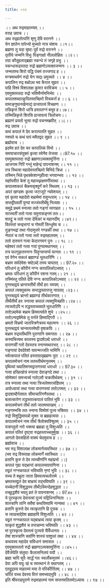 ```yaml
---
title: ०९७

---
```

।। अथ रुद्रमाहात्म्यम् ।।  
वराह उवाच ।।  
अथ रुद्रव्रतोत्पत्तिं शृणु देवि वरानने ।।  
येन ज्ञातेन पापेभ्यो मुच्यते नात्र संशयः ।।१।।  
ब्रह्मणा तु यदा सृष्टः पूर्वं रुद्रो वरानने ।।  
तृतीये जन्मनि विभुः पिङ्गाक्षो नीललोहितः ।।२।।  
तदा कौतूहलाद्ब्रह्मा स्कन्धे तं जगृहे प्रभुः ।।  
स्कन्धारूढस्तदा रुद्रो ब्रह्मणोऽव्यक्तजन्मनः ।। ३ ।।  
जन्मतश्च शिरो यद्धि पंचमं तज्जगाद ह ।।  
मन्त्रमाथर्वणं रुद्रो येन सद्यः प्रमुच्यते ।। ४ ।।  
कपालिन् रुद्र बभ्रोऽथ भव कैरात सुव्रत ।।  
पाहि विश्वं विशालाक्ष कुमार वरविक्रम ।। ५ ।।  
एवमुक्तस्तदा रुद्रो भविष्यैर्नामभिर्भवः ।।  
कपालशब्दात्कुपितस्तच्छिरो विचकर्त्त ह ।। ६ ।।  
वामाङ्गुष्ठनखेनाद्यं प्राजापत्यं विचक्षणः ।।  
तन्निकृत्तं शिरो धात्रि हस्तलग्नं बभूव ह।।७।।  
तस्मिन्निकृत्ते शिरसि प्राजापत्यं त्रिलोचनः।।  
ब्रह्माणं प्रयतो भूत्वा रुद्रो वचनमब्रवीत् ।।८।।  
रुद्र उवाच ।।  
कथं कपालं मे देव करात्पतति सुव्रत ।।  
नश्यते च कथं पापं ममैतद्वद सुव्रत ।। ९ ।।  
ब्रह्मोवाच ।।  
इदमेव व्रतं देव चर कापालिकं विभो ।।  
समयाचारसंयुक्तं कृत्वा स्वेनैव तेजसा ।।97.१० ।।  
एवमुक्तस्तदा रुद्रो ब्रह्मणाऽव्यक्तमूर्त्तिना ।।  
आजगाम गिरिं गन्तुं माहेन्द्रं पापनाशनम् ।। ११ ।।  
तत्र स्थित्वा महादेवस्तच्छिरो बिभिदे त्रिधा ।।  
तस्मिन् भिन्ने पृथक्केशान्गृहीत्वा भगवान्भवः ।। १२ ।।  
यज्ञोपवीतं केशं तु महास्थ्नाक्षमणींस्तथा ।।  
कपालशकलं चैकमसृक्पूर्णं करे स्थितम् ।। १३ ।।  
अपरं खण्डशः कृत्वा जटाजूटे न्यवेशयत् ।।  
एवं कृत्वा महादेवो बभ्रामेमां वसुन्धराम् ।। १४ ।।  
सप्तद्वीपवतीं पुण्यां मज्जंस्तीर्थेषु नित्यशः ।।  
समुद्रे प्रथमं स्नात्वा ततो गङ्गां व्यगाहत ।। १५ ।।  
सरस्वतीं ततो गत्वा यमुनासङ्गमं ततः।।  
शतद्रुं च ततो गत्वा देविकां च महानदीम् ।।४९।।  
वितस्तां चन्द्रभागां च गोमतीं सिन्धुमेव च ।।  
तुङ्गभद्रां तथा गोदामुत्तरे गण्डकीं तथा ।। १७ ।।  
नेपालं च ततो गत्वा ततो रुद्रमहालयम् ।।  
ततो दारुवनं गत्वा केदारगमनं पुनः ।। १८ ।।  
महेश्वरं ततो गत्वा गयां पुण्यामथागमत् ।।  
तत्र फल्गुकृतस्नानः पितॄन्सन्तर्प्य यत्नतः ।। १९ ।।  
एवं वेगेन सकलं ब्रह्माण्डं भूतधारिणि ।।  
बभ्राम सर्वदेवेशः षष्ठेऽब्दे तस्य चापतत् ।। 97.२० ।।  
परिधानं तु कौपीनं नग्नः कापालिकोऽभवत् ।।  
भ्रमतः परिधानं तु कौपीनं रशना गतम्।। २१ ।।  
तस्मिंस्तु पतिते देवि नग्नः कापालिकोऽभवत् ।। २२ ।।  
पुनरब्दद्वयं भ्रान्तस्तीर्थे तीर्थे हरः स्वयम् ।।  
कपालं त्यक्तुकामः सन्तद्धस्तात्तत्तु नापतत् ।२३।।  
पुनरब्दद्वयं भ्रान्तो ब्रह्माण्डं तीर्थकारणात् ।।  
तीर्थेतीर्थे हरः स्नात्वा कपालं त्यक्तुमिच्छति।।२४।।  
त्यजतोऽपि न तद्धस्ताच्च्यवते भूतधारिणि ।।  
ततोऽब्दमेकं बभ्राम हिमवत्पर्वते शुभे ।।२५।।  
ततोऽन्यद्वर्षमेकं तु वर्त्तते हिमवद्गिरौ ।।  
भ्रमतो विभ्रमो जातस्त्रिणेत्रस्य महात्मनः ।। २६ ।।  
पुनरब्दद्वयं चान्यत्परमेष्ठी वृषाकपिः ।।  
बभ्राम रुद्रस्तीर्थानि पुराणानि समन्ततः ।। २७ ।।  
कस्यचित्त्वथ कालस्य द्वादशेऽब्दे धराधरे ।।  
वाराणसीं गतो देवस्तत्र स्नानमथारभत् ।। २८ ।।  
गङ्गायां देवदेवेशो यावन्मज्जति भामिनि ।।  
भवेत्कपालं पतितं हस्ताग्राद्ब्रह्मणः पुरा ।। २९ ।।  
कपालमोचनं नाम ततस्तीर्थमनुत्तमम् ।।  
पृथिव्यां ख्यातिमगमद्वाराणस्यां धराधरे ।। 97.३० ।।  
गत्वा हरिहरक्षेत्रं स्नात्वा देवाङ्गदे तथा ।।  
सोमेश्वरं समभ्यर्च्य गतोऽसौ चक्रतीर्थकम् ।। ३१ ।।  
तत्र स्नात्वा तथा नत्वा त्रिजलेश्वरसंज्ञितम् ।।  
अयोध्यायां तथा गत्वा वाराणस्यां ततोऽगमत् ।। ३२ ।।  
द्वादशाब्दैर्गतवतः सीमाचारिगणैस्तथा ।।  
बलात्कारेण तद्धस्तात्कपालं पातितं भुवि ।। ३३ ।।  
कपालमोचनं तीर्थं ततो जातमघापहम् ।।  
गङ्गाम्भसि ततः स्नाप्य विश्वेशं पूज्य भक्तितः ।। ३४ ।।  
रुद्रो विशुद्धिमापन्नो मुक्तः स ब्रह्महत्यया ।।  
कपालमोचनं नाम तीर्थं त्रैलोक्यविश्रुतम् ।। ३५ ।।  
यत्राप्लुतो नरो भक्त्या ब्रह्महा तु विशुध्यति ।।  
कपालं पतितं दृष्ट्वा रुद्रहस्ताच्चतुर्मुखः ।। ३६ ।।  
आगतो देवसहितो वाक्यं चेदमुवाच ह ।।  
ब्रह्मोवाच ।।  
भव रुद्र विशालाक्ष लोकमार्गव्यवस्थित ।। ३७ ।।  
(भव रुद्र विरूपाक्ष लोकमार्गे व्यास्थितः ।।  
व्रतानि कुरु ते देव त्वच्चीर्णानि महाप्रभो ।।)  
कपालं गृह्य यद्भ्रान्तं कपालव्यग्रपाणिना ।।  
तद्व्रतं नग्नकापालं भविष्यति नृणां भुवि ।। ३८ ।।  
यच्च ते बभ्रुता जाता हिमवत्यचलोत्तमे ।।  
भ्रमतस्तद्व्रतं देव बाभ्रव्यं तद्भविष्यति ।। ३९ ।।  
यच्चेदानीं विशुद्धस्य तीर्थेऽस्मिन्देहशुद्धता ।।  
तच्छुद्धशैवं भवतु व्रतं ते पापनाशनम् ।। 97.४० ।।  
ये पुरस्कृत्य देवास्त्वां पूज्यं यद्विधिनान्विताः ।।  
शास्त्राणि तानि सर्वेषां कथयिष्यामि नान्यथा ।। ४१ ।।  
व्रतानि कुरुते देव त्वत्कृतानि हि पुत्रक ।।  
स त्वत्प्रसाद्देवेश ब्रह्महापि विशुध्यति ।। ४२ ।।  
यद्व्रतं नग्नकापालं यद्बाभ्रव्यं त्वया कृतम् ।।  
यत्कृतं शुद्धशैवं च तत्तन्नाम्ना भविष्यति ।। ४३ ।।  
मां पुरस्कृत्य देवस्त्वं पूज्यसे यैर्विधानतः ।।  
तेषां शास्त्राणि सर्वाणि शास्त्रं पाशुपतं तथा ।। ४४ ।।  
कथयस्व महादेव सविधानं समासतः ।।  
एवमुक्तस्ततो रुद्रो ब्रह्मणाऽव्यक्तमूर्त्तिना ।।४५।।  
देवैर्जयेति संतुष्टः कैलासनिलयं ययौ ।।  
ब्रह्मा चापि सुरैः सार्द्धं गतः स्वर्लोकमुत्तमं ।।४६।।  
देवा अपि ययुः खं च स्वस्थानं ते यथागतम् ।।  
एतद्रुद्रस्य माहात्म्यं मया ते परिकीर्त्तितम् ।। ४७ ।।  
चरितं यच्च देवस्य वित्तं समभवद्भुवि ।। ४८ ।।  
इति श्रीवराहपुराणे रुद्रमाहात्म्यं नाम सप्तनवतितमोऽध्यायः ।। ९७ ।।